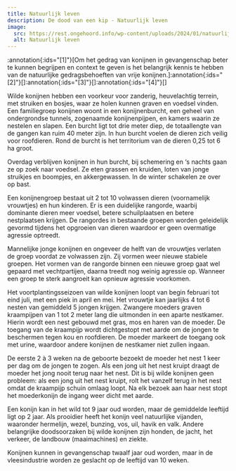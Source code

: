 ```yaml
---
title: Natuurlijk leven
description: De dood van een kip - Natuurlijk leven
image:
  src: https://rest.ongehoord.info/wp-content/uploads/2024/01/natuurlijk-leven.jpg
  alt: Natuurlijk leven
---
```


:annotation{:ids="[1]"}[Om het gedrag van konijnen in gevangenschap beter te kunnen begrijpen en context te geven is het belangrijk kennis te hebben van de natuurlijke gedragsbehoeften van vrije konijnen.]:annotation{:ids="[2]"}[]:annotation{:ids="[3]"}[]:annotation{:ids="[4]"}[]

Wilde konijnen hebben een voorkeur voor zanderig, heuvelachtig terrein, met struiken en bosjes, waar ze holen kunnen graven en voedsel vinden. Een familiegroep konijnen woont in een konijnenburcht, een geheel van ondergrondse tunnels, zogenaamde konijnenpijpen, en kamers waarin ze nestelen en slapen. Een burcht ligt tot drie meter diep, de totaallengte van de gangen kan ruim 40 meter zijn. In hun burcht voelen de dieren zich veilig voor roofdieren. Rond de burcht is het territorium van de dieren 0,25 tot 6 ha groot.

Overdag verblijven konijnen in hun burcht, bij schemering en ‘s nachts gaan ze op zoek naar voedsel. Ze eten grassen en kruiden, loten van jonge struikjes en boompjes, en akkergewassen. In de winter schakelen ze over op bast.

Een konijnengroep bestaat uit 2 tot 10 volwassen dieren (voornamelijk vrouwtjes) en hun kinderen. Er is een duidelijke rangorde, waarbij dominante dieren meer voedsel, betere schuilplaatsen en betere nestplaatsen krijgen. De rangordes in bestaande groepen worden geleidelijk gevormd tijdens het opgroeien van dieren waardoor er geen overmatige agressie optreedt.

Mannelijke jonge konijnen en ongeveer de helft van de vrouwtjes verlaten de groep voordat ze volwassen zijn. Zij vormen weer nieuwe stabiele groepen. Het vormen van de rangorde binnen een nieuwe groep gaat wel gepaard met vechtpartijen, daarna treedt nog weinig agressie op. Wanneer een groep te sterk aangroeit kan opnieuw agressie voorkomen.

Het voortplantingsseizoen van wilde konijnen loopt van begin februari tot eind juli, met een piek in april en mei. Het vrouwtje kan jaarlijks 4 tot 6 nesten van gemiddeld 5 jongen krijgen. Zwangere moeders graven kraampijpen van 1 tot 2 meter lang die uitmonden in een aparte nestkamer. Hierin wordt een nest gebouwd met gras, mos en haren van de moeder. De toegang van de kraampijp wordt dichtgestopt met aarde om de jongen te beschermen tegen kou en roofdieren. De moeder markeert de toegang ook met urine, waardoor andere konijnen de nestkamer niet zullen ingaan.

De eerste 2 à 3 weken na de geboorte bezoekt de moeder het nest 1 keer per dag om de jongen te zogen. Als een jong uit het nest kruipt draagt de moeder het jong nooit terug naar het nest. Dit is bij wilde konijnen geen probleem: als een jong uit het nest kruipt, rolt het vanzelf terug in het nest omdat de kraampijp schuin omlaag loopt. Na elk bezoek aan haar nest stopt het moederkonijn de ingang weer dicht met aarde.

Een konijn kan in het wild tot 9 jaar oud worden, maar de gemiddelde leeftijd ligt op 2 jaar. Als prooidier heeft het konijn veel natuurlijke vijanden, waaronder hermelijn, wezel, bunzing, vos, uil, havik en valk. Andere belangrijke doodsoorzaken bij wilde konijnen zijn honden, de jacht, het verkeer, de landbouw (maaimachines) en ziekte.

Konijnen kunnen in gevangenschap twaalf jaar oud worden, maar in de vleesindustrie worden ze geslacht op de leeftijd van 10 weken.

